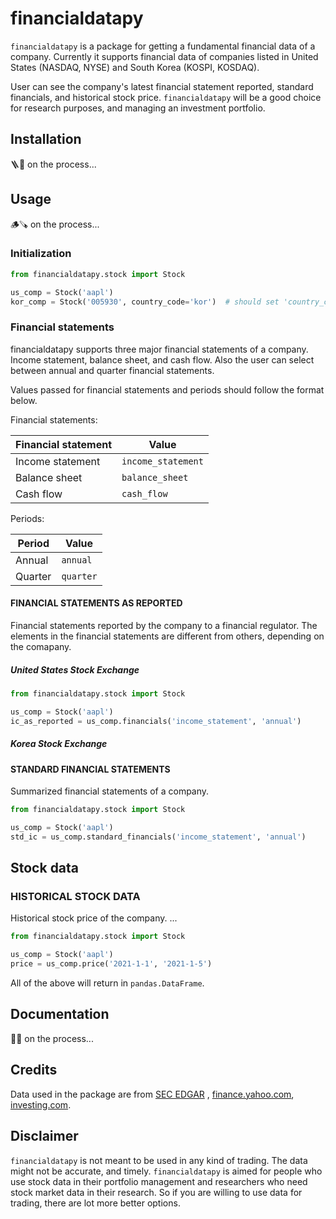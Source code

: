 # financialdatapy

`financialdatapy` is a package for getting a fundamental financial data of a company. Currently it supports financial
data of companies listed in United States (NASDAQ, NYSE) and South Korea (KOSPI, KOSDAQ).

User can see the company's latest financial statement reported, standard financials, and historical stock
price. `financialdatapy` will be a good choice for research purposes, and managing an investment portfolio.

## Installation

🪜🔨 on the process...

## Usage

🪵🪚 on the process...

### Initialization

```python
from financialdatapy.stock import Stock

us_comp = Stock('aapl')
kor_comp = Stock('005930', country_code='kor')  # should set 'country_code' for stock exchange other than US
```

### Financial statements

financialdatapy supports three major financial statements of a company. Income statement, balance sheet, and cash flow.
Also the user can select between annual and quarter financial statements.

Values passed for financial statements and periods should follow the format below.

Financial statements:

| Financial statement | Value              |
| ------------------- | ------------------ |
| Income statement    | `income_statement` |
| Balance sheet       | `balance_sheet`    |
| Cash flow           | `cash_flow`        |

Periods:

| Period  | Value     |
| ------- | --------- |
| Annual  | `annual`  |
| Quarter | `quarter` |

#### FINANCIAL STATEMENTS AS REPORTED

Financial statements reported by the company to a financial regulator. The elements in the financial statements are
different from others, depending on the comapany.

##### United States Stock Exchange

```python
from financialdatapy.stock import Stock

us_comp = Stock('aapl')
ic_as_reported = us_comp.financials('income_statement', 'annual')
```

##### Korea Stock Exchange

#### STANDARD FINANCIAL STATEMENTS

Summarized financial statements of a company.

```python
from financialdatapy.stock import Stock

us_comp = Stock('aapl')
std_ic = us_comp.standard_financials('income_statement', 'annual')
```

## Stock data

### HISTORICAL STOCK DATA

Historical stock price of the company. ...

```python
from financialdatapy.stock import Stock

us_comp = Stock('aapl')
price = us_comp.price('2021-1-1', '2021-1-5')
```

All of the above will return in `pandas.DataFrame`.

## Documentation

🔩🔧 on the process...

## Credits

Data used in the package are from [SEC EDGAR](https://www.sec.gov/os/accessing-edgar-data)
, [finance.yahoo.com](https://finance.yahoo.com/), [investing.com](https://www.investing.com/).

## Disclaimer

`financialdatapy` is not meant to be used in any kind of trading. The data might not be accurate, and timely.
`financialdatapy` is aimed for people who use stock data in their portfolio management and researchers who need stock
market data in their research. So if you are willing to use data for trading, there are lot more better options.
